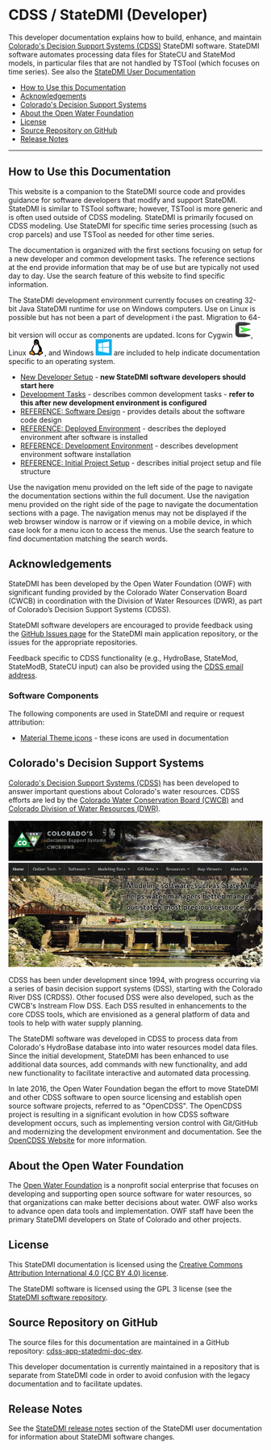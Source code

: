 # CDSS / StateDMI (Developer) #

This developer documentation explains how to build, enhance, and maintain
[Colorado's Decision Support Systems (CDSS)](http://cdss.state.co.us/Pages/CDSSHome.aspx) StateDMI software.
StateDMI software automates processing data files for StateCU and StateMod models,
in particular files that are not handled by TSTool (which focuses on time series).
See also the [StateDMI User Documentation](http://learn.openwaterfoundation.org/cdss-app-statedmi-doc-user/)

* [How to Use this Documentation](#how-to-use-this-documentation)
* [Acknowledgements](#acknowledgements)
* [Colorado's Decision Support Systems](#colorados-decision-support-systems)
* [About the Open Water Foundation](#about-the-open-water-foundation)
* [License](#license)
* [Source Repository on GitHub](#source-repository-on-github)
* [Release Notes](#release-notes)

----------------

## How to Use this Documentation ##

This website is a companion to the StateDMI source code and provides guidance for software developers that modify and
support StateDMI.  StateDMI is similar to TSTool software;
however, TSTool is more generic and is often used outside of CDSS modeling.
StateDMI is primarily focused on CDSS modeling.
Use StateDMI for specific time series processing (such as crop parcels) and use TSTool as needed for other time series.

The documentation is organized with the first sections focusing on setup for a new developer and common development tasks.
The reference sections at the end provide information that may be of use but are typically not used day to day.
Use the search feature of this website to find specific information.

The StateDMI development environment currently focuses on creating 32-bit Java StateDMI runtime for use on Windows computers.
Use on Linux is possible but has not been a part of development i the past.
Migration to 64-bit version will occur as components are updated.
Icons for Cygwin ![Cygwin](images/cygwin-32.png), Linux ![Linux](images/linux-32.png), and Windows ![Windows](images/windows-32.png)
are included to help indicate documentation
specific to an operating system.

* [New Developer Setup](dev-new/overview/) - **new StateDMI software developers should start here**
* [Development Tasks](dev-tasks/overview/) - describes common development tasks - **refer to this after new development environment is configured**
* [REFERENCE: Software Design](software-design/overview/) - provides details about the software code design
* [REFERENCE: Deployed Environment](deployed-env/overview/) - describes the deployed environment after software is installed
* [REFERENCE: Development Environment](dev-env/overview/) - describes development environment software installation
* [REFERENCE: Initial Project Setup](project-init/overview/) - describes initial project setup and file structure

Use the navigation menu provided on the left side of the page to navigate the documentation sections within the full document.
Use the navigation menu provided on the right side of the page to navigate the documentation sections with a page.
The navigation menus may not be displayed if the web browser window is narrow or if viewing on a mobile device,
in which case look for a menu icon to access the menus.
Use the search feature to find documentation matching the search words.

## Acknowledgements

StateDMI has been developed by the Open Water Foundation (OWF) with significant
funding provided by the Colorado Water Conservation Board (CWCB)
in coordination with the Division of Water Resources (DWR),
as part of Colorado’s Decision Support Systems (CDSS).

StateDMI software developers are encouraged to provide feedback using the
[GitHub Issues page](https://github.com/OpenCDSS/cdss-app-statedmi-main/issues)
for the StateDMI main application repository,
or the issues for the appropriate repositories.

Feedback specific to CDSS functionality (e.g.,
HydroBase, StateMod, StateModB, StateCU input)
can also be provided using the [CDSS email address](mailto:DNR_OpenCDSS@state.co.us).

### Software Components

The following components are used in StateDMI and require or request attribution:

* [Material Theme icons](https://material.io/icons/) - these icons are used in documentation

## Colorado's Decision Support Systems ##

[Colorado's Decision Support Systems (CDSS)](https://www.colorado.gov/cdss)
has been developed to answer important questions about Colorado's water resources.
CDSS efforts are led by the [Colorado Water Conservation Board (CWCB)](http://cwcb.state.co.us)
and [Colorado Division of Water Resources (DWR)](http://water.state.co.us).

![CDSS Website](index-images/CDSS-website.png)

CDSS has been under development since 1994, with progress occurring via a series of basin
decision support systems (DSS), starting with the Colorado River DSS (CRDSS).
Other focused DSS were also developed, such as the CWCB's Instream Flow DSS.
Each DSS resulted in enhancements to the core CDSS tools,
which are envisioned as a general platform of data and tools to help with water supply planning.

The StateDMI software was developed in CDSS to process data
from Colorado's HydroBase database into into water resources model data files.
Since the initial development, StateDMI has been enhanced to use additional data sources,
add commands with new functionality, and add new functionality to facilitate interactive
and automated data processing.

In late 2016, the Open Water Foundation began the effort to move StateDMI and other CDSS software to open source licensing
and establish open source software projects, referred to as "OpenCDSS".
The OpenCDSS project is resulting in a significant evolution in how CDSS software development occurs,
such as implementing version control with Git/GitHub and modernizing the development environment and documentation.
See the [OpenCDSS Website](http://learn.openwaterfoundation.org/cdss-website-opencdss/) for more information.

## About the Open Water Foundation ##

The [Open Water Foundation](http://openwaterfoundation.org) is a nonprofit social enterprise that focuses
on developing and supporting open source software for water resources,
so that organizations can make better decisions about water.
OWF also works to advance open data tools and implementation.
OWF staff have been the primary StateDMI developers on State of Colorado and other projects.

## License ##

This StateDMI documentation is licensed using the
[Creative Commons Attribution International 4.0 (CC BY 4.0) license](https://creativecommons.org/licenses/by/4.0/).

The StateDMI software is licensed using the GPL 3 license (see the
[StateDMI software repository](https://github.com/OpenCDSS/cdss-app-statedmi-main).

## Source Repository on GitHub ##

The source files for this documentation are maintained in a GitHub repository:
[cdss-app-statedmi-doc-dev](https://github.com/OpenCDSS/cdss-app-statedmi-doc-dev).

This developer documentation is currently maintained in a repository that is separate from StateDMI code
in order to avoid confusion with the legacy documentation and to facilitate updates.

## Release Notes ##

See the [StateDMI release notes](http://learn.openwaterfoundation.org/cdss-app-statedmi-doc-user/appendix-release-notes/release-notes)
section of the StateDMI user documentation for information about StateDMI software changes.
